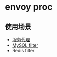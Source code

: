 # envoy proc

## 使用场景

- [服务代理](./service-proxy/README.md)
- [MySQL filter](./mysql/README.md)
- Redis filter